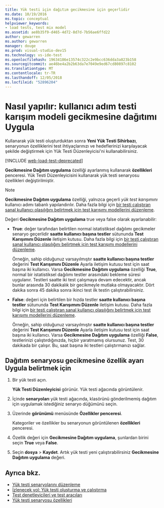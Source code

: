 ```yaml
---
title: Yük testi için dağıtım gecikmesine için geçerlidir
ms.date: 10/19/2016
ms.topic: conceptual
helpviewer_keywords:
- load tests, test mix model
ms.assetid: ae8b35f9-d465-4d72-8d7d-7b56ae6ffd22
author: gewarren
ms.author: gewarren
manager: douge
ms.prod: visual-studio-dev15
ms.technology: vs-ide-test
ms.openlocfilehash: 19634186e13574c322c2e9bcc636dda3a823b158
ms.sourcegitcommit: ae46be4a2b2b63da7e7049e9ed67cd80897c8102
ms.translationtype: MT
ms.contentlocale: tr-TR
ms.lasthandoff: 12/05/2018
ms.locfileid: "52896204"
---
```

# <a name="how-to-apply-distribution-to-pacing-delay-for-a-user-pace-test-mix-model"></a>Nasıl yapılır: kullanıcı adım testi karışım modeli gecikmesine dağıtımı Uygula

Kullanarak yük testi oluşturduktan sonra **Yeni Yük Testi Sihirbazı**, senaryonun özelliklerini test ihtiyaçlarınızı ve hedeflerinizi karşılayacak şekilde değiştirmek için Yük Testi Düzenleyicisi'ni kullanabilirsiniz.

[!INCLUDE [web-load-test-deprecated](includes/web-load-test-deprecated.md)]

**Gecikmesine Dağıtım uygulama** özelliği ayarlanmış kullanarak **özellikleri** penceresi. Yük Testi Düzenleyicisini kullanarak yük testi senaryosu özellikleri değiştirilmiştir.

> [!NOTE]
> **Gecikmesine Dağıtım uygulama** özelliği, yalnızca geçerli *yük test karışımını* kullanıcı adımı tabanlı yapılandırılır. Daha fazla bilgi için [bir testi çalıştıran sanal kullanıcı olasılığını belirtmek için test karışımı modellerini düzenleme](../test/edit-test-mix-models-to-specify-the-probability-of-a-virtual-user-running-a-test.md).

Değeri **Gecikmesine Dağıtım uygulama** true veya false olarak ayarlanabilir:

- **True**: değer tarafından belirtilen normal istatistiksel dağılımı gecikmeler senaryo geçerlidir **saatte kullanıcı başına testler** sütununda **Test Karışımını Düzenle** iletişim kutusu. Daha fazla bilgi için [bir testi çalıştıran sanal kullanıcı olasılığını belirtmek için test karışımı modellerini düzenleme](../test/edit-test-mix-models-to-specify-the-probability-of-a-virtual-user-running-a-test.md).

     Örneğin, sahip olduğunuz varsayılmıştır **saatte kullanıcı başına testler** değerini **Test Karışımını Düzenle** Ayarla iletişim kutusu test için saat başına iki kullanıcı. Varsa **Gecikmesine Dağıtım uygulama** özelliği **True**, normal bir istatistiksel dağılımı testler arasındaki bekleme süresi uygulanır. Testleri saatte iki test çalışmaya devam edecektir, ancak bunlar arasında 30 dakikalık bir gecikmeyle mutlaka olmayacaktır. Dört dakika sonra 45 dakika sonra ikinci test ilk testin çalıştırabilirsiniz.

- **False**: değeri için belirtilen bir hızda testler **saatte kullanıcı başına testler** sütununda **Test Karışımını Düzenle** iletişim kutusu. Daha fazla bilgi için [bir testi çalıştıran sanal kullanıcı olasılığını belirtmek için test karışımı modellerini düzenleme](../test/edit-test-mix-models-to-specify-the-probability-of-a-virtual-user-running-a-test.md).

     Örneğin, sahip olduğunuz varsayılmıştır **saatte kullanıcı başına testler** değerini **Test Karışımını Düzenle** Ayarla iletişim kutusu test için saat başına iki kullanıcı. Varsa **Gecikmesine Dağıtım uygulama** özelliği **False**, testlerinizi çalıştırdığınızda, hiçbir yaratmamış olursunuz. Test, 30 dakikada bir çalışır. Bu, saat başına iki testleri çalıştırmanızı sağlar.

## <a name="to-specify-the-apply-distribution-to-pacing-delay-property-setting-for-a-scenario"></a>Dağıtım senaryosu gecikmesine özellik ayarı Uygula belirtmek için

1. Bir yük testi açın.

   **Yük Testi Düzenleyicisi** görünür. Yük testi ağacında görüntülenir.

2. İçinde **senaryoları** yük testi ağacında, klasörünü gönderilmemiş dağıtım için uygulamak istediğiniz senaryo düğümünü seçin.

3. Üzerinde **görünümü** menüsünde **Özellikler penceresi**.

   Kategoriler ve özellikler bu senaryonun görüntülenen **özellikleri** penceresi.

4. Özellik değeri için **Gecikmesine Dağıtım uygulama**, şunlardan birini seçin **True** veya **False**.

5. Seçin **dosya** > **Kaydet**. Artık yük testi yeni çalıştırabilirsiniz **Gecikmesine Dağıtım uygulama** değeri.

## <a name="see-also"></a>Ayrıca bkz.

- [Yük testi senaryolarını düzenleme](../test/edit-load-test-scenarios.md)
- [İzlenecek yol: Yük testi oluşturma ve çalıştırma](../test/walkthrough-create-and-run-a-load-test.md)
- [Test denetleyicileri ve test aracıları](configure-test-agents-and-controllers-for-load-tests.md)
- [Yük testi senaryosu özellikleri](../test/load-test-scenario-properties.md)